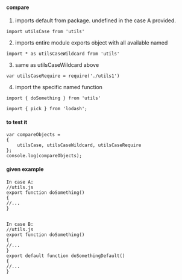 
#### compare 
1. imports default from package. undefined in the case A provided.
```
import utilsCase from 'utils'
```

2. imports entire module exports object with all available named
```
import * as utilsCaseWildcard from 'utils'  
```

3. same as utilsCaseWildcard above
```
var utilsCaseRequire = require('./utils1')  
```

4. import the specific named function
```
import { doSomething } from 'utils'

import { pick } from 'lodash';
```

#### to test it
```
var compareObjects = 
{
    utilsCase, utilsCaseWildcard, utilsCaseRequire
};
console.log(compareObjects);
```

#### given example
```
In case A:
//utils.js
export function doSomething()
{
//...
}


In case B:
//utils.js
export function doSomething()
{
//...
}
export default function doSomethingDefault()
{
//...
}
```

